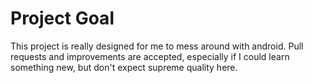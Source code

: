# Project Goal

This project is really designed for me to mess around with android. Pull requests and improvements are accepted, especially if I could learn something new, but don't expect supreme quality here.  
